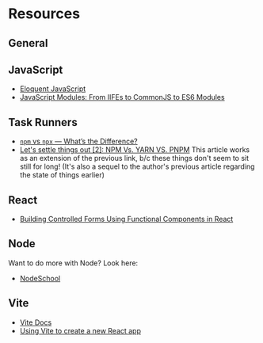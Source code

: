 # Resources

## General

## JavaScript

* [Eloquent JavaScript](https://eloquentjavascript.net/)
* [JavaScript Modules: From IIFEs to CommonJS to ES6 Modules](https://ui.dev/javascript-modules-iifes-commonjs-esmodules/)

## Task Runners

* [`npm` vs `npx` — What’s the Difference?](https://www.freecodecamp.org/news/npm-vs-npx-whats-the-difference/)
* [Let's settle things out [2]: NPM Vs. YARN VS. PNPM](https://dev.to/ayoub3bidi/lets-settle-things-out-2-npm-vs-yarn-vs-pnpm-5e04)
  This article works as an extension of the previous link, b/c these things don't seem to sit still for long! (It's also a sequel to the author's previous article regarding the state of things earlier)

## React

* [Building Controlled Forms Using Functional Components in React](https://medium.com/swlh/building-controlled-forms-using-functional-components-in-react-965d033a89bd)

## Node

Want to do more with Node? Look here:

* [NodeSchool](https://nodeschool.io/)

## Vite

* [Vite Docs](https://vitejs.dev/guide/)
* [Using Vite to create a new React app](https://flaviocopes.com/vite-react-app/)
